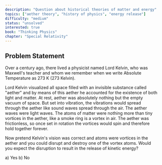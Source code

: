 ```yaml
---
description: "Question about historical theories of matter and energy"
topics: ["aether theory", "history of physics", "energy release"]
difficulty: "medium"
status: "unsolved"
interested: true
book: "Thinking Physics"
chapter: "Special Relativity"
---
```


## Problem Statement
Over a century ago, there lived a physicist named Lord Kelvin, who was Maxwell's teacher and whom we remember when we write Absolute Temperature as 273 K (273 Kelvin).

Lord Kelvin visualized all space filled with an invisible substance called "aether" and by means of this aether he accounted for the existence of both light and matter. At rest, aether was absolutely nothing but the empty vacuum of space. But set into vibration, the vibrations would spread through the aether like sound waves spread through the air. The aether waves were light waves. The atoms of matter were nothing more than tiny vortices in the aether, like a smoke ring is a vortex in air. The aether was frictionless, so once set in rotation the vortices would spin and therefore hold together forever.

Now pretend Kelvin's vision was correct and atoms were vortices in the aether and you could disrupt and destroy one of the vortex atoms. Would you expect the disruption to result in the release of kinetic energy?

a) Yes 
b) No
